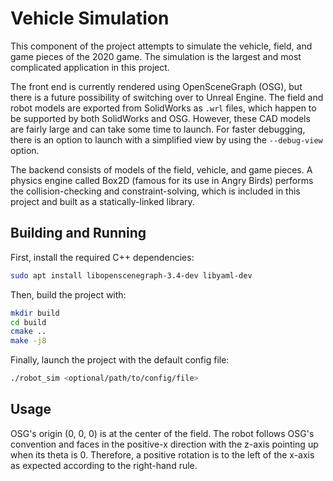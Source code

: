 # Vehicle Simulation #

This component of the project attempts to simulate the vehicle, field, and game pieces of the 2020 game. The simulation
is the largest and most complicated application in this project.

The front end is currently rendered using OpenSceneGraph (OSG), but there is a future possibility of switching over to
Unreal Engine. The field and robot models are exported from SolidWorks as `.wrl` files, which happen to be supported by
both SolidWorks and OSG. However, these CAD models are fairly large and can take some time to launch. For faster
debugging, there is an option to launch with a simplified view by using the `--debug-view` option.

The backend consists of models of the field, vehicle, and game pieces. A physics engine called Box2D (famous for its use
in Angry Birds) performs the collision-checking and constraint-solving, which is included in this project and built as a
statically-linked library.

## Building and Running ##

First, install the required C++ dependencies:
```sh
sudo apt install libopenscenegraph-3.4-dev libyaml-dev
```

Then, build the project with:
```sh
mkdir build
cd build
cmake ..
make -j8
```

Finally, launch the project with the default config file:
```sh
./robot_sim <optional/path/to/config/file>
```

## Usage ##

OSG's origin (0, 0, 0) is at the center of the field. The robot follows OSG's convention and faces in the positive-x
direction with the z-axis pointing up when its theta is 0. Therefore, a positive rotation is to the left of the x-axis
as expected according to the right-hand rule.
